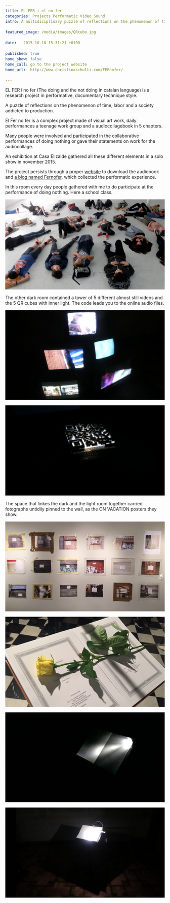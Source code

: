 ```yaml
---
title: EL FER i el no fer
categories: Projects Performatic Video Sound  
intro: A multidiciplinary puzzle of reflections on the phenomenon of time and a labor addicted society. Sponsored by Nau Côclea and La Casa Elizalde, curated by Clara Garí.

featured_image: /media/images/QRcube.jpg

date:   2015-10-18 15:31:21 +0100

published: true
home_show: false
home_call: go to the project website
home_url:  http://www.christinaschultz.com/FERnofer/

---
```


EL FER i no fer (The doing and the not doing in catalan language) is a research project in performative, documentary technique style.

A puzzle of reflections on the phenomenon of time, labor and a society addicted to production.  

El Fer no fer is a complex project made of visual art work, daily performances a teenage work group and a audiocollagebook in 5 chapters. 

Many people were involved and participated in the collaborative performances of doing nothing or gave their statements on work for the audiocollage. 

An exhibition at Casa Elizalde gathered all these different elements in a solo show in november 2015.

The project persists through a proper [website](http://www.christinaschultz.com/FERnofer/) to download the audiobook and [a blog named Fernofer](http://elfernofer.tumblr.com/), which collected the performatic experience. 

In this room every day people gathered with me to do participate at the performance of doing nothing. Here a school class.

![image](/media/images/Fer7joves.jpg)

The other dark room contained a tower of 5 different almost still videos and the 5 QR cubes with inner light. The code leads you to the online audio files.

![image](/media/images/Fer4videos.jpg)  
  
![image](/media/images/Fer6cube.jpg) 

The space that linkes the dark and the light room together 
carried fotographs untidily pinned to the wall, as the ON VACATION posters they show.

![image](/media/images/Fer1.jpg) 

![image](/media/images/Fer2.jpg)  

![image](/media/images/Fer3.jpg)
  
![image](/media/images/Fer5audio.jpg)  





